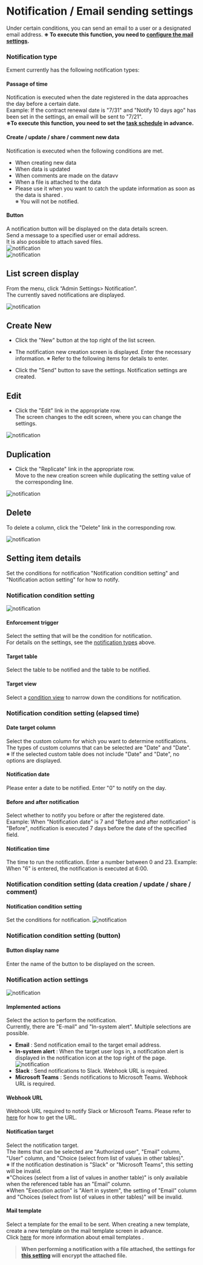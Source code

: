 # Notification / Email sending settings
Under certain conditions, you can send an email to a user or a designated email address.
**※ To execute this function, you need to [configure the mail settings](/system_setting#System-mail-settings).**

### Notification type
Exment currently has the following notification types:

#### Passage of time
Notification is executed when the date registered in the data approaches the day before a certain date.  
Example: If the contract renewal date is "7/31" and "Notify 10 days ago" has been set in the settings, an email will be sent to "7/21".  
**※To execute this function, you need to set the [task schedule](/quickstart_more?id=task-schedule) in advance.**

#### Create / update / share / comment new data
Notification is executed when the following conditions are met.
- When creating new data  
- When data is updated  
- When comments are made on the datavv
- When a file is attached to the data  
- Please use it when you want to catch the update information as soon as the data is shared .  
※ You will not be notified.

#### Button
A notification button will be displayed on the data details screen.  
Send a message to a specified user or email address.  
It is also possible to attach saved files.  
![notification](img/notify/notify_button1.png)  
![notification](img/notify/notify_button3.png)  


## List screen display
From the menu, click “Admin Settings> Notification”.  
The currently saved notifications are displayed.  

![notification](img/notify/notify_grid1.png)  

## Create New
- Click the "New" button at the top right of the list screen.

- The notification new creation screen is displayed. Enter the necessary information.
※ Refer to the following items for details to enter.

- Click the "Send" button to save the settings. Notification settings are created.

## Edit
- Click the "Edit" link in the appropriate row.  
The screen changes to the edit screen, where you can change the settings.

![notification](img/notify/notify_edit.png)  

## Duplication
- Click the "Replicate" link in the appropriate row.  
Move to the new creation screen while duplicating the setting value of the corresponding line.

![notification](img/notify/notify_copy.png)  

## Delete
To delete a column, click the "Delete" link in the corresponding row.

![notification](img/notify/notify_delete.png)  

## Setting item details
Set the conditions for notification "Notification condition setting" and "Notification action setting" for how to notify.

### Notification condition setting

![notification](img/notify/notify_form1.png)  

#### Enforcement trigger
Select the setting that will be the condition for notification.  
For details on the settings, see the [notification types](#notification-types) above.  

#### Target table
Select the table to be notified and the table to be notified.

#### Target view
Select a [condition view](/view.md?id=condition-view) to narrow down the conditions for notification.  

### Notification condition setting (elapsed time)

#### Date target column
Select the custom column for which you want to determine notifications.  
The types of custom columns that can be selected are "Date" and "Date".  
※ If the selected custom table does not include "Date" and "Date", no options are displayed.  

#### Notification date
Please enter a date to be notified. Enter "0" to notify on the day.

#### Before and after notification
Select whether to notify you before or after the registered date.  
Example: When "Notification date" is 7 and "Before and after notification" is "Before", notification is executed 7 days before the date of the specified field.  

#### Notification time
The time to run the notification. Enter a number between 0 and 23.
Example: When "6" is entered, the notification is executed at 6:00.


### Notification condition setting (data creation / update / share / comment)

#### Notification condition setting
Set the conditions for notification.
![notification](img/notify/notify_saved.png)  


### Notification condition setting (button)

#### Button display name
Enter the name of the button to be displayed on the screen.


### Notification action settings

![notification](img/notify/notify_form2.png)  

#### Implemented actions
Select the action to perform the notification.  
Currently, there are "E-mail" and "In-system alert". Multiple selections are possible.  
- **Email** : Send notification email to the target email address.
- **In-system alert** :  When the target user logs in, a notification alert is displayed in the notification icon at the top right of the page.
![notification](img/notify/notify_navbar1.png)  
- **Slack** : Send notifications to Slack. Webhook URL is required.
- **Microsoft Teams** : Sends notifications to Microsoft Teams. Webhook URL is required.

#### Webhook URL
Webhook URL required to notify Slack or Microsoft Teams. Please refer to [here](/notify_webhook) for how to get the URL.  

#### Notification target
Select the notification target.  
The items that can be selected are "Authorized user", "Email" column, "User" column, and "Choice (select from list of values ​​in other tables)".  
※ If the notification destination is "Slack" or "Microsoft Teams", this setting will be invalid.  
※"Choices (select from a list of values ​​in another table)" is only available when the referenced table has an "Email" column.  
※When "Execution action" is "Alert in system", the setting of "Email" column and "Choices (select from list of values ​​in other tables)" will be invalid.

#### Mail template
Select a template for the email to be sent. When creating a new template, create a new template on the mail template screen in advance.  
Click [here](/mail) for more information about email templates .
  
>  **When performing a notification with a file attached, the settings for [this setting](/notify_encript) will encrypt the attached file.**